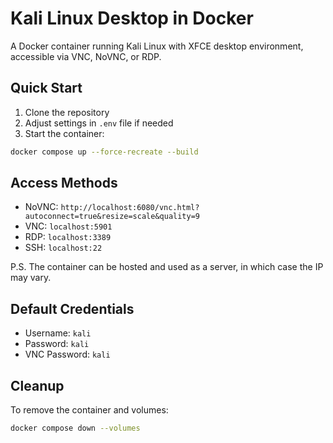 # Kali Linux Desktop in Docker

A Docker container running Kali Linux with XFCE desktop environment, accessible via VNC, NoVNC, or RDP.

## Quick Start

1. Clone the repository
2. Adjust settings in `.env` file if needed
3. Start the container:
```bash
docker compose up --force-recreate --build
```

## Access Methods

- NoVNC: `http://localhost:6080/vnc.html?autoconnect=true&resize=scale&quality=9`
- VNC: `localhost:5901`
- RDP: `localhost:3389`
- SSH: `localhost:22`

P.S. The container can be hosted and used as a server, in which case the IP may vary.

## Default Credentials

- Username: `kali`
- Password: `kali`
- VNC Password: `kali`

## Cleanup

To remove the container and volumes:
```bash
docker compose down --volumes
```
